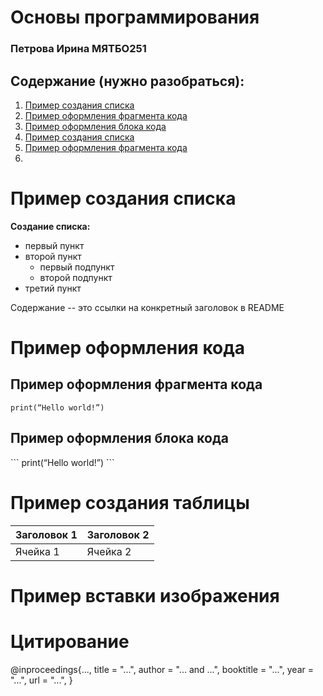 # Основы программирования

### Петрова Ирина МЯТБО251

## Содержание (нужно разобраться):
1. [Пример создания списка](#Пример_создания_списка)
2. [Пример оформления фрагмента кода](#Пример_оформления_фрагмента_кода)
3. [Пример оформления блока кода](#Пример_оформления_блока_кода)
4. [Пример создания списка](https://github.com/petririn/hse-python/edit/main/README.md#%D1%81%D0%BE%D0%B4%D0%B5%D1%80%D0%B6%D0%B0%D0%BD%D0%B8%D0%B5)
5. [Пример оформления фрагмента кода](https://github.com/petririn/hse-python/edit/main/README.md#%D0%BF%D1%80%D0%B8%D0%BC%D0%B5%D1%80-%D0%BE%D1%84%D0%BE%D1%80%D0%BC%D0%BB%D0%B5%D0%BD%D0%B8%D1%8F-%D1%84%D1%80%D0%B0%D0%B3%D0%BC%D0%B5%D0%BD%D1%82%D0%B0-%D0%BA%D0%BE%D0%B4%D0%B0)
6. 

# Пример создания списка
**Создание списка:**
- первый пункт
- второй пункт
  - первый подпункт
  - второй подпункт
- третий пункт

Содержание -- это ссылки на конкретный заголовок в README
# Пример оформления кода
## Пример оформления фрагмента кода  
`print(“Hello world!”)`

## Пример оформления блока кода
\```
print(“Hello world!”)
\``` 

# Пример создания таблицы

| Заголовок 1 | Заголовок 2 |
| ----------- | ----------- |
| Ячейка 1    | Ячейка 2    |

# Пример вставки изображения

# Цитирование 
@inproceedings{...,
    title = "...",
    author = "...  and
      ...",
    booktitle = "...",
    year = "...",
    url = "...",
}
